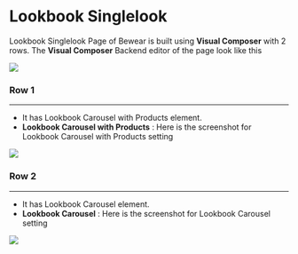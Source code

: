 # Lookbook Singlelook

Lookbook Singlelook Page of Bewear is built using **Visual Composer** with 2 rows. The **Visual Composer** Backend editor of the page look like this

![](http://transvelo.github.io/docs/bewear/images/lookbook-singlelook-setting.png)

### Row 1
---
* It has Lookbook Carousel with Products element.
* **Lookbook Carousel with Products** : Here is the screenshot for Lookbook Carousel with Products setting

![](http://transvelo.github.io/docs/bewear/images/lookbook-carousel-products.png)

### Row 2
---
* It has Lookbook Carousel element.
* **Lookbook Carousel** : Here is the screenshot for Lookbook Carousel setting

![](http://transvelo.github.io/docs/bewear/images/lookbook-page-carousel.png)





